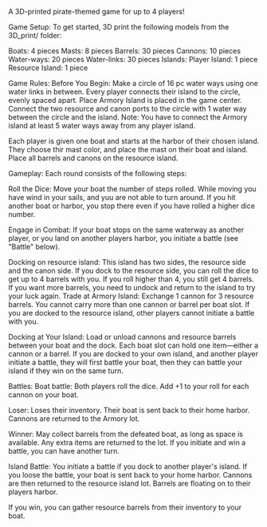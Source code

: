 A 3D-printed pirate-themed game for up to 4 players!

Game Setup:
To get started, 3D print the following models from the 3D_print/ folder:

Boats: 4 pieces
Masts: 8 pieces
Barrels: 30 pieces
Cannons: 10 pieces
Water-ways: 20 pieces
Water-links: 30 pieces
Islands:
  Player Island: 1 piece
  Resource Island: 1 piece

Game Rules:
Before You Begin:
Make a circle of  16 pc water ways using one water links in between. 
Every player connects their island to the circle, evenly spaced apart.
Place Armory Island is placed in the game center. Connect the two resource and canon ports to the circle with 1 water way between the circle and the island.
Note: You have to connect the Armory island at least 5 water ways away from any player island.

Each player is given one boat and starts at the harbor of their chosen island. They choose thir mast color, and place the mast on their boat and island.
Place all barrels and canons on the resource island.

Gameplay:
Each round consists of the following steps:

Roll the Dice: Move your boat the number of steps rolled. While moving you have wind in your sails, and yuu are not able to turn around.
If you  hit another boat or harbor, you stop there even if you have rolled a higher dice number.

Engage in Combat: If your boat stops on the same waterway as another player, or you land on another players harbor, you initiate a battle (see "Battle" below).

Docking on resource island:
This island has two sides, the resource side and the canon side.
If you dock to the resource side, you can roll the dice to get up to 4 barrels with you. If you roll higher than 4, you still get 4 barrels.
If you want more barrels, you need to undock and return to the island to try your luck again.
Trade at Armory Island: Exchange 1 cannon for 3 resource barrels.
You cannot carry more than one cannon or barrel per boat slot.
If you are docked to the resource island, other players cannot initiate a battle with you.

Docking at Your Island:
Load or unload cannons and resource barrels between your boat and the dock.
Each boat slot can hold one item—either a cannon or a barrel. If you are docked to your own island, and another player initiate a battle, they will first battle your boat, then they can battle your island if they win on the same turn.



Battles:
Boat battle:
Both players roll the dice. Add +1 to your roll for each cannon on your boat.

Loser:
Loses their inventory.
Their boat is sent back to their home harbor.
Cannons are returned to the Armory lot.

Winner:
May collect barrels from the defeated boat, as long as space is available.
Any extra items are returned to the lot. If you initiate and win a battle, you can have another turn.

Island Battle:
You initiate a battle if you dock to another player's island.
If you loose the battle, your boat is sent back to your home harbor.
Cannons are then returned to the resource island lot. Barrels are floating on to their players harbor.

If you win, you can gather resource barrels from their inventory to your boat.

